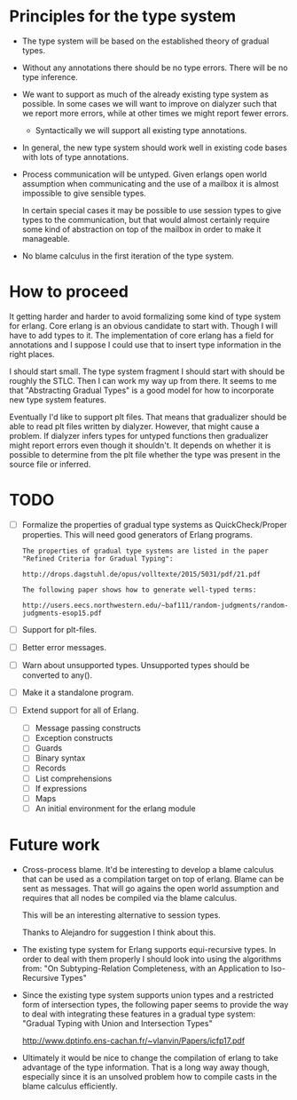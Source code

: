 # Principles for the type system

* The type system will be based on the established theory of gradual types.

* Without any annotations there should be no type errors. There will be no
  type inference.

* We want to support as much of the already existing type system as possible.
  In some cases we will want to improve on dialyzer such that we report
  more errors, while at other times we might report fewer errors.

  * Syntactically we will support all existing type annotations.

* In general, the new type system should work well in existing code bases
  with lots of type annotations.

* Process communication will be untyped. Given erlangs open world assumption
  when communicating and the use of a mailbox it is almost impossible to give
  sensible types.

  In certain special cases it may be possible to use session types to
  give types to the communication, but that would almost certainly
  require some kind of abstraction on top of the mailbox in order to make
  it manageable.

* No blame calculus in the first iteration of the type system.

# How to proceed

It getting harder and harder to avoid formalizing some kind of type
system for erlang. Core erlang is an obvious candidate to start
with. Though I will have to add types to it. The implementation of
core erlang has a field for annotations and I suppose I could use that
to insert type information in the right places.

I should start small. The type system fragment I should start with should be
roughly the STLC. Then I can work my way up from there. It seems to me that
"Abstracting Gradual Types" is a good model for how to incorporate new 
type system features.

Eventually I'd like to support plt files. That means that gradualizer should
be able to read plt files written by dialyzer. However, that might cause a
problem. If dialyzer infers types for untyped functions then gradualizer might
report errors even though it shouldn't. It depends on whether it is possible
to determine from the plt file whether the type was present in the source
file or inferred.

# TODO

* [ ] Formalize the properties of gradual type systems as QuickCheck/Proper
      properties. This will need good generators of Erlang programs.

      The properties of gradual type systems are listed in the paper
      "Refined Criteria for Gradual Typing":

      http://drops.dagstuhl.de/opus/volltexte/2015/5031/pdf/21.pdf

      The following paper shows how to generate well-typed terms:

      http://users.eecs.northwestern.edu/~baf111/random-judgments/random-judgments-esop15.pdf

* [ ] Support for plt-files.

* [ ] Better error messages.

* [ ] Warn about unsupported types.
      Unsupported types should be converted to any().

* [ ] Make it a standalone program.

* [ ] Extend support for all of Erlang.

  * [ ] Message passing constructs
  * [ ] Exception constructs
  * [ ] Guards
  * [ ] Binary syntax
  * [ ] Records
  * [ ] List comprehensions
  * [ ] If expressions
  * [ ] Maps
  * [ ] An initial environment for the erlang module

# Future work

* Cross-process blame. It'd be interesting to develop a blame calculus that
  can be used as a compilation target on top of erlang. Blame can be sent
  as messages. That will go agains the open world assumption and requires
  that all nodes be compiled via the blame calculus.

  This will be an interesting alternative to session types.

  Thanks to Alejandro for suggestion I think about this.

* The existing type system for Erlang supports equi-recursive types. In order
  to deal with them properly I should look into using the algorithms from:
  "On Subtyping-Relation Completeness, with an Application to Iso-Recursive Types"

* Since the existing type system supports union types and a restricted form
  of intersection types, the following paper seems to provide the way to deal
  with integrating these features in a gradual type system:
  "Gradual Typing with Union and Intersection Types"
  
  http://www.dptinfo.ens-cachan.fr/~vlanvin/Papers/icfp17.pdf
  
* Ultimately it would be nice to change the compilation of erlang to
  take advantage of the type information. That is a long way away
  though, especially since it is an unsolved problem how to compile casts in
  the blame calculus efficiently.
